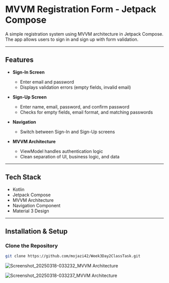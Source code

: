# MVVM Registration Form - Jetpack Compose

A simple registration system using MVVM architecture in Jetpack Compose. The app allows users to sign in and sign up with form validation.

---

## Features

- **Sign-In Screen**
  - Enter email and password  
  - Displays validation errors (empty fields, invalid email)  

- **Sign-Up Screen**
  - Enter name, email, password, and confirm password  
  - Checks for empty fields, email format, and matching passwords  

- **Navigation**
  - Switch between Sign-In and Sign-Up screens  

- **MVVM Architecture**
  - ViewModel handles authentication logic  
  - Clean separation of UI, business logic, and data  

---

## Tech Stack

- Kotlin
- Jetpack Compose
- MVVM Architecture
- Navigation Component
- Material 3 Design

---

## Installation & Setup

### Clone the Repository
```bash
git clone https://github.com/mojazi42/Week3Day2ClassTask.git

```
![Screenshot_20250318-033232_MVVM Architecture](https://github.com/user-attachments/assets/4ae13990-433c-4118-b6cc-cf5356f07eaa)

![Screenshot_20250318-033237_MVVM Architecture](https://github.com/user-attachments/assets/2389a93e-3c21-4ee9-84d7-6e75e775735f)




